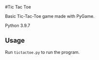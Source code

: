 #Tic Tac Toe

Basic Tic-Tac-Toe game made with PyGame.

Python 3.9.7

## Usage

Run `tictactoe.py` to run the program.